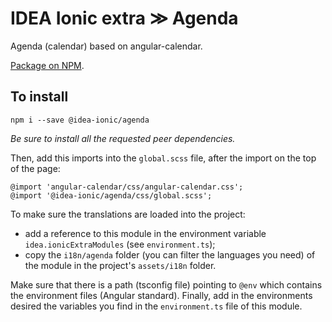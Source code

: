 # IDEA Ionic extra ≫ Agenda

Agenda (calendar) based on angular-calendar.

[Package on NPM](https://www.npmjs.com/package/@idea-ionic/agenda).

## To install

```
npm i --save @idea-ionic/agenda
```

_Be sure to install all the requested peer dependencies._

Then, add this imports into the `global.scss` file, after the import on the top of the page:

```
@import 'angular-calendar/css/angular-calendar.css';
@import '@idea-ionic/agenda/css/global.scss';
```

To make sure the translations are loaded into the project:

- add a reference to this module in the environment variable `idea.ionicExtraModules` (see `environment.ts`);
- copy the `i18n/agenda` folder (you can filter the languages you need) of the module in the project's `assets/i18n` folder.

Make sure that there is a path (tsconfig file) pointing to `@env` which contains the environment files (Angular standard).
Finally, add in the environments desired the variables you find in the `environment.ts` file of this module.
